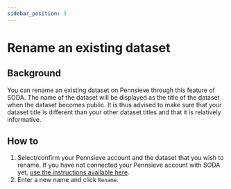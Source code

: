 ```yaml
---
sidebar_position: 3
---
```


# Rename an existing dataset

## Background

You can rename an existing dataset on Pennsieve through this feature of SODA. The name of the dataset will be displayed as the title of the dataset when the dataset becomes public. It is thus advised to make sure that your dataset title is different than your other dataset titles and that it is relatively informative.

## How to

1. Select/confirm your Pennsieve account and the dataset that you wish to rename. If you have not connected your Pennsieve account with SODA yet, [use the instructions available here](./connect-your-pennsieve-account-with-soda).
2. Enter a new name and click `Rename`.
